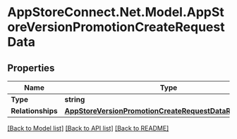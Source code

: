 # AppStoreConnect.Net.Model.AppStoreVersionPromotionCreateRequestData

## Properties

Name | Type | Description | Notes
------------ | ------------- | ------------- | -------------
**Type** | **string** |  | 
**Relationships** | [**AppStoreVersionPromotionCreateRequestDataRelationships**](AppStoreVersionPromotionCreateRequestDataRelationships.md) |  | 

[[Back to Model list]](../README.md#documentation-for-models) [[Back to API list]](../README.md#documentation-for-api-endpoints) [[Back to README]](../README.md)

